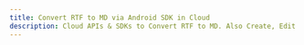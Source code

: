 ---title: Convert RTF to MD via Android SDK in Clouddescription: Cloud APIs & SDKs to Convert RTF to MD. Also Create, Edit & Render Microsoft Word & OpenOffice documents in the Cloud.---